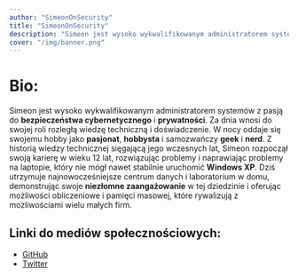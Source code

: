 ```yaml
---
author: "SimeonOnSecurity"
title: "SimeonOnSecurity"
description: "Simeon jest wysoko wykwalifikowanym administratorem systemów z pasją do cyberbezpieczeństwa i prywatności. Za dnia wnosi do swojej roli rozległą wiedzę techniczną i doświadczenie. W nocy oddaje się swojemu hobby jako majsterkowicz, hobbysta i samozwańczy geek i nerd. Z historią wiedzy technicznej sięgającą jego wczesnych lat, Simeon rozpoczął swoją karierę w wieku 12 lat, rozwiązując i naprawiając problemy na laptopie, który nie mógł nawet stabilnie uruchomić systemu Windows XP. Dziś utrzymuje w domu najnowocześniejsze centrum danych i laboratorium, demonstrując swoje niezachwiane zaangażowanie w tę dziedzinę i oferując możliwości obliczeniowe i pamięci masowej, które konkurują z możliwościami wielu małych firm."
cover: "/img/banner.png"
---
```


# Bio:
Simeon jest wysoko wykwalifikowanym administratorem systemów z pasją do **bezpieczeństwa cybernetycznego** i **prywatności**. Za dnia wnosi do swojej roli rozległą wiedzę techniczną i doświadczenie. W nocy oddaje się swojemu hobby jako **pasjonat**, **hobbysta** i samozwańczy **geek** i **nerd**. Z historią wiedzy technicznej sięgającą jego wczesnych lat, Simeon rozpoczął swoją karierę w wieku 12 lat, rozwiązując problemy i naprawiając problemy na laptopie, który nie mógł nawet stabilnie uruchomić **Windows XP**. Dziś utrzymuje najnowocześniejsze centrum danych i laboratorium w domu, demonstrując swoje **niezłomne zaangażowanie** w tej dziedzinie i oferując możliwości obliczeniowe i pamięci masowej, które rywalizują z możliwościami wielu małych firm.

## Linki do mediów społecznościowych:
- [GitHub](https://github.com/simeononsecurity)
- [Twitter](https://twitter.com/SimeonSecurity)